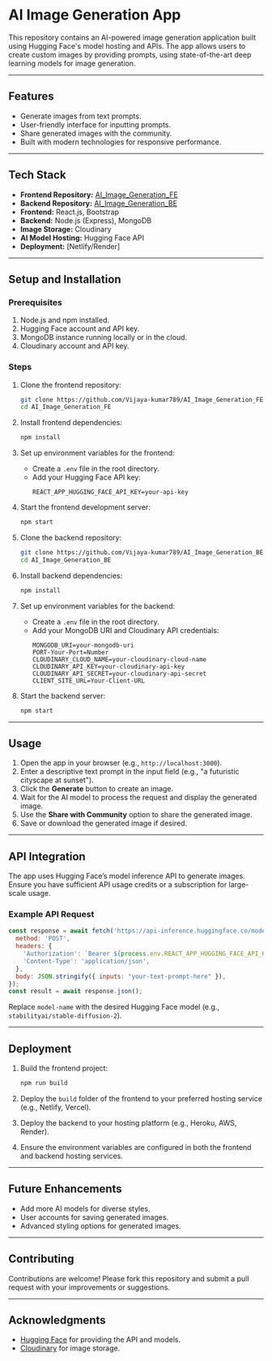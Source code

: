 # AI Image Generation App

This repository contains an AI-powered image generation application built using Hugging Face's model hosting and APIs. The app allows users to create custom images by providing prompts, using state-of-the-art deep learning models for image generation.

---

## Features

- Generate images from text prompts.
- User-friendly interface for inputting prompts.
- Share generated images with the community.
- Built with modern technologies for responsive performance.

---

## Tech Stack

- **Frontend Repository:** [AI_Image_Generation_FE](https://github.com/Vijaya-kumar789/AI_Image_Generation_FE)
- **Backend Repository:** [AI_Image_Generation_BE](https://github.com/Vijaya-kumar789/AI_Image_Generation_BE)
- **Frontend:** React.js, Bootstrap
- **Backend:** Node.js (Express), MongoDB
- **Image Storage:** Cloudinary
- **AI Model Hosting:** Hugging Face API
- **Deployment:** [Netlify/Render]
---

## Setup and Installation

### Prerequisites

1. Node.js and npm installed.
2. Hugging Face account and API key.
3. MongoDB instance running locally or in the cloud.
4. Cloudinary account and API key.

### Steps

1. Clone the frontend repository:
   ```bash
   git clone https://github.com/Vijaya-kumar789/AI_Image_Generation_FE.git
   cd AI_Image_Generation_FE
   ```

2. Install frontend dependencies:
   ```bash
   npm install
   ```

3. Set up environment variables for the frontend:
   - Create a `.env` file in the root directory.
   - Add your Hugging Face API key:
     ```env
     REACT_APP_HUGGING_FACE_API_KEY=your-api-key
     ```

4. Start the frontend development server:
   ```bash
   npm start
   ```

5. Clone the backend repository:
   ```bash
   git clone https://github.com/Vijaya-kumar789/AI_Image_Generation_BE.git
   cd AI_Image_Generation_BE
   ```

6. Install backend dependencies:
   ```bash
   npm install
   ```

7. Set up environment variables for the backend:
   - Create a `.env` file in the root directory.
   - Add your MongoDB URI and Cloudinary API credentials:
     ```env
     MONGODB_URI=your-mongodb-uri
     PORT-Your-Port=Number
     CLOUDINARY_CLOUD_NAME=your-cloudinary-cloud-name
     CLOUDINARY_API_KEY=your-cloudinary-api-key
     CLOUDINARY_API_SECRET=your-cloudinary-api-secret
     CLIENT_SITE_URL=Your-Client-URL
     ```

8. Start the backend server:
   ```bash
   npm start
   ```

---

## Usage

1. Open the app in your browser (e.g., `http://localhost:3000`).
2. Enter a descriptive text prompt in the input field (e.g., "a futuristic cityscape at sunset").
3. Click the **Generate** button to create an image.
4. Wait for the AI model to process the request and display the generated image.
5. Use the **Share with Community** option to share the generated image.
6. Save or download the generated image if desired.

---

## API Integration

The app uses Hugging Face’s model inference API to generate images. Ensure you have sufficient API usage credits or a subscription for large-scale usage.

### Example API Request

```javascript
const response = await fetch('https://api-inference.huggingface.co/models/model-name', {
  method: 'POST',
  headers: {
    'Authorization': `Bearer ${process.env.REACT_APP_HUGGING_FACE_API_KEY}`,
    'Content-Type': 'application/json',
  },
  body: JSON.stringify({ inputs: "your-text-prompt-here" }),
});
const result = await response.json();
```

Replace `model-name` with the desired Hugging Face model (e.g., `stabilityai/stable-diffusion-2`).

---

## Deployment

1. Build the frontend project:
   ```bash
   npm run build
   ```

2. Deploy the `build` folder of the frontend to your preferred hosting service (e.g., Netlify, Vercel).

3. Deploy the backend to your hosting platform (e.g., Heroku, AWS, Render).

4. Ensure the environment variables are configured in both the frontend and backend hosting services.

---

## Future Enhancements

- Add more AI models for diverse styles.
- User accounts for saving generated images.
- Advanced styling options for generated images.

---

## Contributing

Contributions are welcome! Please fork this repository and submit a pull request with your improvements or suggestions.

---

## Acknowledgments

- [Hugging Face](https://huggingface.co) for providing the API and models.
- [Cloudinary](https://cloudinary.com/) for image storage.


